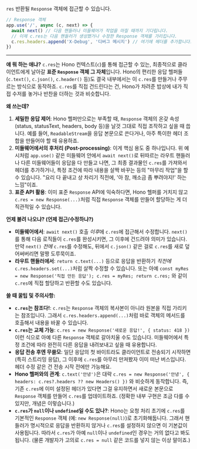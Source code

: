 `res`
반환될 `Response` 객체에 접근할 수 있습니다.

```javascript
// Response 객체
app.use('/', async (c, next) => {
  await next() // 다음 핸들러나 미들웨어가 작업을 마칠 때까지 기다립니다.
  // 이제 c.res는 다음 핸들러가 생성했거나 수정한 Response 객체를 가리킵니다.
  c.res.headers.append('X-Debug', '디버그 메시지') // 여기에 헤더를 추가합니다.
})
```

---

**얘 뭐 하는 애냐?**
`c.res`는 Hono 컨텍스트(`c`)를 통해 접근할 수 있는, 최종적으로 클라이언트에게 날아갈 **표준 `Response` 객체 그 자체**입니다. Hono의 편리한 응답 헬퍼들(`c.text()`, `c.json()`, `c.header()` 등)도 결국 내부에서는 이 `c.res`를 만들거나 주무르는 방식으로 동작하죠. `c.res`를 직접 건드린다는 건, Hono가 차려준 밥상에 내가 직접 수저를 놓거나 반찬을 더하는 것과 비슷합니다.

**왜 쓰는데?**
1.  **세밀한 응답 제어**: Hono 헬퍼만으로는 부족할 때, `Response` 객체의 온갖 속성(status, statusText, headers, body 등)을 날것 그대로 직접 조작하고 싶을 때 씁니다. 예를 들어, `ReadableStream`을 응답 본문으로 쓴다거나, 아주 특이한 헤더 조합을 만들어야 할 때 유용하죠.
2.  **미들웨어에서의 후처리 (Post-processing)**: 이게 핵심 용도 중 하나입니다. 위 예시처럼 `app.use()` 같은 미들웨어 안에서 `await next()`로 뒤따르는 라우트 핸들러나 다른 미들웨어들이 응답을 다 만들고 나면, 그 최종 결과물인 `c.res`를 가져와서 헤더를 추가하거나, 특정 조건에 따라 내용을 살짝 바꾸는 등의 "마무리 작업"을 할 수 있습니다. "요리 다 끝내고 상 차리기 직전에, '아 참, 깨소금 좀 뿌려야지!' 하는 느낌"이죠.
3.  **표준 API 활용**: 이미 표준 `Response` API에 익숙하다면, Hono 헬퍼를 거치지 않고 `c.res = new Response(...)`처럼 직접 `Response` 객체를 만들어 할당하는 게 더 직관적일 수 있습니다.

**언제 불려 나오냐? (언제 접근/수정하냐?)**
*   **미들웨어에서**: `await next()` 호출 *이후*에 `c.res`에 접근해서 수정합니다. `next()`를 통해 다음 로직들이 `c.res`를 완성시키면, 그 이후에 건드려야 의미가 있습니다. 만약 `next()` *전에* `c.res`를 수정해도, 뒤에서 `c.json()` 같은 걸로 `c.res`를 새로 덮어써버리면 말짱 도루묵이죠.
*   **라우트 핸들러에서**: `return c.text(...)` 등으로 응답을 반환하기 *직전에* `c.res.headers.set(...)`처럼 살짝 수정할 수 있습니다. 또는 아예 `const myRes = new Response('직접 만든 응답'); c.res = myRes; return c.res;` 와 같이 `c.res`에 직접 할당하고 반환할 수도 있습니다.

**쓸 때 꿀팁 및 주의사항:**
*   **`c.res`는 참조다!**: `c.res`는 `Response` 객체의 복사본이 아니라 원본을 직접 가리키는 참조입니다. 그래서 `c.res.headers.append(...)`처럼 바로 객체의 메서드를 호출해서 내용을 바꿀 수 있습니다.
*   **`c.res`는 교체 가능**: `c.res = new Response('새로운 응답!', { status: 418 })` 이런 식으로 아예 다른 `Response` 객체로 갈아치울 수도 있습니다. 미들웨어에서 특정 조건에 따라 완전히 다른 응답을 내려보내고 싶을 때 유용합니다.
*   **응답 전송 후엔 무쓸모**: 일단 응답의 첫 바이트라도 클라이언트로 전송되기 시작하면 (특히 스트리밍 응답), 그 이후에 `c.res`를 아무리 만져봤자 이미 떠난 버스입니다. 헤더 수정 같은 건 전송 시작 전에만 가능해요.
*   **Hono 헬퍼와의 관계**: `c.text('안녕')`은 대략 `c.res = new Response('안녕', { headers: c.res?.headers ?? new Headers() })` 와 비슷하게 동작합니다. 즉, 기존 `c.res`에 이미 설정된 헤더가 있다면 그걸 유지하면서 새로운 본문으로 `Response` 객체를 만들어 `c.res`를 업데이트하죠. (정확한 내부 구현은 조금 다를 수 있지만, 개념은 이렇습니다.)
*   **`c.res`가 `null`이나 `undefined`일 수도 있나?**: Hono는 요청 처리 초기에 `c.res`를 기본적인 `Response` 객체 (예: `new Response(null)`)로 초기화해둡니다. 그래서 핸들러가 명시적으로 응답을 반환하지 않거나 `c.res`를 설정하지 않으면 이 기본값이 사용됩니다. 따라서 `c.res`가 아예 `null`이나 `undefined`인 경우는 거의 없다고 봐도 됩니다. (물론 개발자가 고의로 `c.res = null` 같은 코드를 넣지 않는 이상 말이죠.)